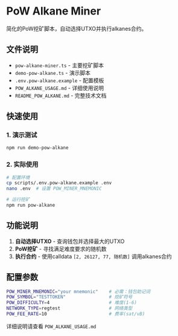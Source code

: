 # PoW Alkane Miner

简化的PoW挖矿脚本，自动选择UTXO并执行alkanes合约。

## 文件说明

- `pow-alkane-miner.ts` - 主要挖矿脚本
- `demo-pow-alkane.ts` - 演示脚本
- `.env.pow-alkane.example` - 配置模板
- `POW_ALKANE_USAGE.md` - 详细使用说明
- `README_POW_ALKANE.md` - 完整技术文档

## 快速使用

### 1. 演示测试
```bash
npm run demo-pow-alkane
```

### 2. 实际使用
```bash
# 配置环境
cp scripts/.env.pow-alkane.example .env
nano .env  # 设置 POW_MINER_MNEMONIC

# 运行挖矿
npm run pow-alkane
```

## 功能说明

1. **自动选择UTXO** - 查询钱包并选择最大的UTXO
2. **PoW挖矿** - 寻找满足难度要求的随机数
3. **执行合约** - 使用calldata `[2, 26127, 77, 随机数]` 调用alkanes合约

## 配置参数

```bash
POW_MINER_MNEMONIC="your mnemonic"    # 必需：钱包助记词
POW_SYMBOL="TESTTOKEN"                # 挖矿符号
POW_DIFFICULTY=4                      # 难度(1-6)
NETWORK_TYPE=regtest                  # 网络类型
POW_FEE_RATE=10                       # 费率(sat/vB)
```

详细说明请查看 `POW_ALKANE_USAGE.md`